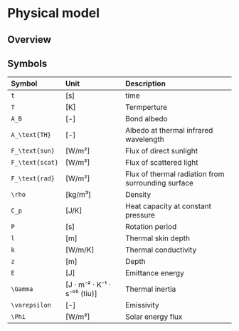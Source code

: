 # Physical model

## Overview



## Symbols

| Symbol | Unit | Description |
| :----- | :--- | :---------- |
| ``t`` | [s] | time |
| ``T`` | [K] | Termperture |
| ``A_B`` | [-] | Bond albedo |
| ``A_\text{TH}`` | [-] | Albedo at thermal infrared wavelength |
| ``F_\text{sun}`` | [W/m²] | Flux of direct sunlight |
| ``F_\text{scat}`` | [W/m²] | Flux of scattered light |
| ``F_\text{rad}`` | [W/m²] | Flux of thermal radiation from surrounding surface |
| ``\rho`` | [kg/m³] | Density |
| ``C_p`` | [J/K] | Heat capacity at constant pressure |
| ``P`` | [s] | Rotation period |
| ``l`` | [m] | Thermal skin depth |
| ``k`` | [W/m/K] | Thermal conductivity |
| ``z`` | [m] | Depth |
| ``E`` | [J] | Emittance energy |
| ``\Gamma`` | [J ⋅ m⁻² ⋅ K⁻¹ ⋅ s⁻⁰⁵ (tiu)] | Thermal inertia |
| ``\varepsilon`` | [-] | Emissivity |
| ``\Phi`` | [W/m²] | Solar energy flux |
